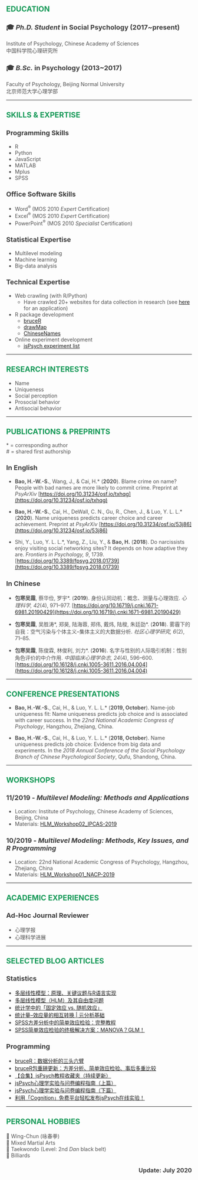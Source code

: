 
<style>
h2 { color: #159957; font-size: 20px; }
h3 { color: rgb(60, 60, 60); font-size: 18px; }
h4 { color: rgb(60, 60, 60); font-size: 16px; }
p, li { color: rgb(80, 80, 80); font-size: 14px; }
</style>

## EDUCATION

### 🎓 *Ph.D. Student* in Social Psychology (2017~present)

Institute of Psychology, Chinese Academy of Sciences
<br/>
中国科学院心理研究所

### 🎓 *B.Sc.* in Psychology (2013~2017)

Faculty of Psychology, Beijing Normal University
<br/>
北京师范大学心理学部

---

## SKILLS & EXPERTISE

### Programming Skills
- R
- Python
- JavaScript
- MATLAB
- Mplus
- SPSS

### Office Software Skills
- Word<sup>®</sup> (MOS 2010 *Expert* Certification)
- Excel<sup>®</sup> (MOS 2010 *Expert* Certification)
- PowerPoint<sup>®</sup> (MOS 2010 *Specialist* Certification)

### Statistical Expertise
- Multilevel modeling
- Machine learning
- Big-data analysis

### Technical Expertise
- Web crawling (with R/Python)
  + Have crawled 20+ websites for data collection in research (see [here](https://doi.org/10.31234/osf.io/53j86) for an application)
- R package development
  + [bruceR](https://github.com/psychbruce/bruceR)
  + [drawMap](https://github.com/psychbruce/drawMap)
  + [ChineseNames](https://github.com/psychbruce/ChineseNames)
- Online experiment development
  + [jsPsych experiment list](https://github.com/psychbruce/jspsych)

---

## RESEARCH INTERESTS

- Name
- Uniqueness
- Social perception
- Prosocial behavior
- Antisocial behavior

---

## PUBLICATIONS & PREPRINTS

\* = corresponding author
<br/>
\# = shared first authorship

### In English

- **Bao, H.-W.-S.**, Wang, J., & Cai, H.\* (**2020**). Blame crime on name? People with bad names are more likely to commit crime. Preprint at *PsyArXiv* [https://doi.org/10.31234/osf.io/txhqg](https://doi.org/10.31234/osf.io/txhqg)

- **Bao, H.-W.-S.**, Cai, H., DeWall, C. N., Gu, R., Chen, J., & Luo, Y. L. L.\* (**2020**). Name uniqueness predicts career choice and career achievement. Preprint at *PsyArXiv* [https://doi.org/10.31234/osf.io/53j86](https://doi.org/10.31234/osf.io/53j86)

- Shi, Y., Luo, Y. L. L.\*, Yang, Z., Liu, Y., & **Bao, H.** (**2018**). Do narcissists enjoy visiting social networking sites? It depends on how adaptive they are. *Frontiers in Psychology, 9*, 1739. [https://doi.org/10.3389/fpsyg.2018.01739](https://doi.org/10.3389/fpsyg.2018.01739)

### In Chinese

- **包寒吴霜**, 蔡华俭, 罗宇\*. (**2019**). 身份认同动机：概念、测量与心理效应. *心理科学, 42*(4), 971–977. [https://doi.org/10.16719/j.cnki.1671-6981.20190429](https://doi.org/10.16719/j.cnki.1671-6981.20190429)

- **包寒吴霜**, 吴胜涛\*, 郑昊, 陆海蓉, 郑伟, 戴炜, 陆梭, 朱廷劭\*. (**2018**). 雾霾下的自我：空气污染与个体主义–集体主义的大数据分析. *社区心理学研究, 6*(2), 71–85.

- **包寒吴霜**, 陈俊霖, 林俊利, 刘力\*. (**2016**). 名字与性别的人际吸引机制：性别角色评价的中介作用. *中国临床心理学杂志, 24*(4), 596–600. [https://doi.org/10.16128/j.cnki.1005-3611.2016.04.004](https://doi.org/10.16128/j.cnki.1005-3611.2016.04.004)

---

## CONFERENCE PRESENTATIONS

- **Bao, H.-W.-S.**, Cai, H., & Luo, Y. L. L.\* (**2019, October**). Name-job uniqueness fit: Name uniqueness predicts job choice and is associated with career success. In the *22nd National Academic Congress of Psychology*, Hangzhou, Zhejiang, China.

- **Bao, H.-W.-S.**, Cai, H., & Luo, Y. L. L.\* (**2018, October**). Name uniqueness predicts job choice: Evidence from big data and experiments. In the *2018 Annual Conference of the Social Psychology Branch of Chinese Psychological Society*, Qufu, Shandong, China.

---

## WORKSHOPS

### 11/2019 - *Multilevel Modeling: Methods and Applications*

- Location: Institute of Psychology, Chinese Academy of Sciences, Beijing, China
- Materials: [HLM_Workshop02_IPCAS-2019](https://github.com/psychbruce/stats/tree/master/HLM_Workshop02_IPCAS-2019)

### 10/2019 - *Multilevel Modeling: Methods, Key Issues, and R Programming*

- Location: 22nd National Academic Congress of Psychology, Hangzhou, Zhejiang, China
- Materials: [HLM_Workshop01_NACP-2019](https://github.com/psychbruce/stats/tree/master/HLM_Workshop01_NACP-2019)

---

## ACADEMIC EXPERIENCES

### Ad-Hoc Journal Reviewer
- 心理学报
- 心理科学进展

---

## SELECTED BLOG ARTICLES

### Statistics

- [多层线性模型：原理、关键议题与R语言实现](https://mp.weixin.qq.com/s/hMsf0_2TzhtDuRFKR6aBkg)
- [多层线性模型（HLM）及其自由度问题](https://zhuanlan.zhihu.com/p/50048784)
- [统计学中的「固定效应 vs. 随机效应」](https://zhuanlan.zhihu.com/p/60528092)
- [统计量–效应量的相互转换 \| 元分析基础](https://zhuanlan.zhihu.com/p/47849067)
- [SPSS方差分析中的简单效应检验：完整教程](https://zhuanlan.zhihu.com/p/30037168)
- [SPSS简单效应检验的终极解决方案：MANOVA？GLM！](https://zhuanlan.zhihu.com/p/31863288)

### Programming

- [bruceR：数据分析的三头六臂](https://zhuanlan.zhihu.com/p/80732610)
- [bruceR包重磅更新：方差分析、简单效应检验、事后多重比较](https://zhuanlan.zhihu.com/p/88497589)
- [【合集】jsPsych教程收藏夹（持续更新）](https://zhuanlan.zhihu.com/p/158022294)
- [jsPsych心理学实验与问卷编程指南（上篇）](https://zhuanlan.zhihu.com/p/150468198)
- [jsPsych心理学实验与问卷编程指南（下篇）](https://zhuanlan.zhihu.com/p/154428604)
- [利用「Cognition」免费平台轻松发布jsPsych在线实验！](https://zhuanlan.zhihu.com/p/159183585)

---

## PERSONAL HOBBIES

👊 Wing-Chun (咏春拳)
<br/>
🥊 Mixed Martial Arts
<br/>
🥋 Taekwondo (Level: 2nd *Dan* black belt)
<br/>
🎱 Billiards


<h4 align="right">Update: July 2020</h4>
